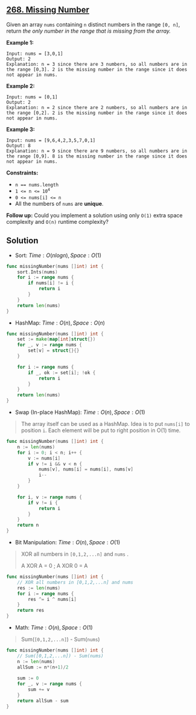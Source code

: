 ## [268. Missing Number](https://leetcode.com/problems/missing-number/)


Given an array `nums` containing `n` distinct numbers in the range `[0, n]`, return _the only number in the range that is missing from the array._

**Example 1:**

```
Input: nums = [3,0,1]
Output: 2
Explanation: n = 3 since there are 3 numbers, so all numbers are in the range [0,3]. 2 is the missing number in the range since it does not appear in nums.
```

**Example 2:**

```
Input: nums = [0,1]
Output: 2
Explanation: n = 2 since there are 2 numbers, so all numbers are in the range [0,2]. 2 is the missing number in the range since it does not appear in nums.
```

**Example 3:**

```
Input: nums = [9,6,4,2,3,5,7,0,1]
Output: 8
Explanation: n = 9 since there are 9 numbers, so all numbers are in the range [0,9]. 8 is the missing number in the range since it does not appear in nums.
```

**Constraints:**

*   `n == nums.length`
*   <code>1 <= n <= 10<sup>4</sup></code>
*   `0 <= nums[i] <= n`
*   All the numbers of `nums` are **unique**.

**Follow up:** Could you implement a solution using only `O(1)` extra space complexity and `O(n)` runtime complexity?



## Solution

- Sort:	$Time: O(nlogn), Space: O(1)$ 

```go
func missingNumber(nums []int) int {
    sort.Ints(nums)
    for i := range nums {
        if nums[i] != i {
            return i
        }
    }
    return len(nums)
}
```

- HashMap:	$Time: O(n), Space: O(n)$ 

```go
func missingNumber(nums []int) int {
	set := make(map[int]struct{})
	for _, v := range nums {
		set[v] = struct{}{}
	}

	for i := range nums {
		if _, ok := set[i]; !ok {
			return i
		}
	}
	return len(nums)
}
```

- Swap (In-place HashMap):	$Time: O(n), Space: O(1)$ 

> The array itself can be used as a HashMap. Idea is to put `nums[i]` to position `i`. Each element will be put to right position in O(1) time.

```go
func missingNumber(nums []int) int {
	n := len(nums)
	for i := 0; i < n; i++ {
		v := nums[i]
		if v != i && v < n {
			nums[v], nums[i] = nums[i], nums[v]
			i--
		}
	}

	for i, v := range nums {
		if v != i {
			return i
		}
	}
	return n
}
```

- Bit Manipulation:	$Time: O(n), Space: O(1)$ 

> XOR all numbers in `[0,1,2,...n]` and `nums` .
>
> A XOR A = 0 ;  A XOR 0 = A

```go
func missingNumber(nums []int) int {
	// XOR all numbers in [0,1,2,...n] and nums
	res := len(nums)
	for i := range nums {
		res ^= i ^ nums[i]
	}
	return res
}
```

- Math:	$Time: O(n), Space: O(1)$ 

> Sum(`[0,1,2,...n]`) - Sum(`nums`) 

```go
func missingNumber(nums []int) int {
	// Sum([0,1,2,...n]) - Sum(nums) 
	n := len(nums)
	allSum := n*(n+1)/2
	
	sum := 0
	for _, v := range nums {
		sum += v
	}
	return allSum - sum
}
```

